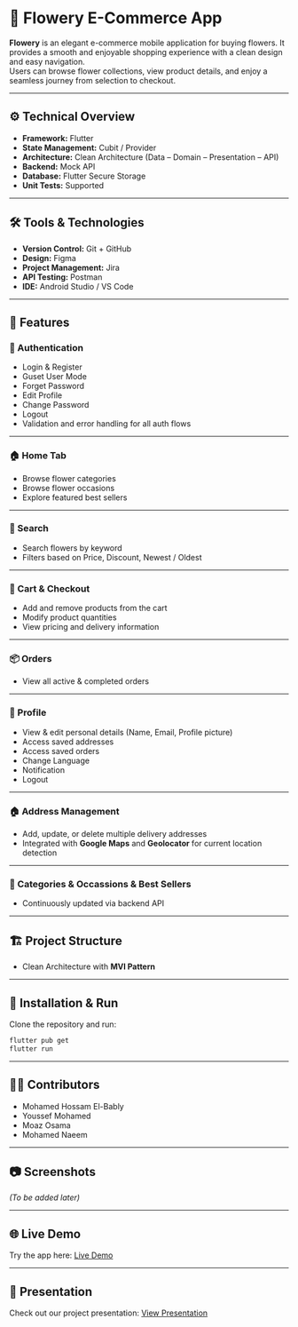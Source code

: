 # 🌸 Flowery E-Commerce App

**Flowery** is an elegant e-commerce mobile application for buying flowers. It provides a smooth and enjoyable shopping experience with a clean design and easy navigation.  
Users can browse flower collections, view product details, and enjoy a seamless journey from selection to checkout.

---

## ⚙️ Technical Overview
- **Framework:** Flutter  
- **State Management:** Cubit / Provider  
- **Architecture:** Clean Architecture (Data – Domain – Presentation – API)  
- **Backend:** Mock API  
- **Database:** Flutter Secure Storage  
- **Unit Tests:** Supported  

---

## 🛠️ Tools & Technologies
- **Version Control:** Git + GitHub  
- **Design:** Figma  
- **Project Management:** Jira  
- **API Testing:** Postman  
- **IDE:** Android Studio / VS Code  

---

## 📱 Features

### 🔐 Authentication
- Login & Register  
- Guset User Mode
- Forget Password  
- Edit Profile  
- Change Password  
- Logout
- Validation and error handling for all auth flows  

---

### 🏠 Home Tab
- Browse flower categories  
- Browse flower occasions  
- Explore featured best sellers  

---

### 🔎 Search
- Search flowers by keyword  
- Filters based on Price, Discount, Newest / Oldest 

---

### 🛒 Cart & Checkout
- Add and remove products from the cart  
- Modify product quantities  
- View pricing and delivery information  

---

### 📦 Orders
- View all active & completed orders  

---

### 👤 Profile
- View & edit personal details (Name, Email, Profile picture)  
- Access saved addresses  
- Access saved orders
- Change Language
- Notification
- Logout  

---

### 🏠 Address Management
- Add, update, or delete multiple delivery addresses  
- Integrated with **Google Maps** and **Geolocator** for current location detection  

---

### 🌟 Categories & Occassions & Best Sellers
- Continuously updated via backend API  

---

## 🏗️ Project Structure
- Clean Architecture with **MVI Pattern**  

---

## 🚀 Installation & Run
Clone the repository and run:

```bash
flutter pub get
flutter run
```

---

## 👨‍💻 Contributors
- Mohamed Hossam El-Bably  
- Youssef Mohamed  
- Moaz Osama 
- Mohamed Naeem  

---

## 📷 Screenshots
*(To be added later)*  

---

## 🌐 Live Demo
Try the app here: [Live Demo](https://drive.google.com/file/d/1X5v7OPYi1_Uk5agNxaOFL8F9VSrBAxK6/view)

---

## 🎤 Presentation
Check out our project presentation: [View Presentation](https://www.canva.com/design/DAGzTS6kvKw/JBF9GjzLm9y-vuv24rk3GA/view?utm_content=DAGzTS6kvKw&utm_campaign=designshare&utm_medium=link&utm_source=viewer) 
